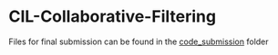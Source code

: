 # CIL-Collaborative-Filtering

Files for final submission can be found in the [code_submission](code_submission/) folder
